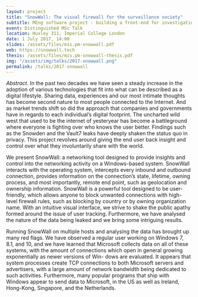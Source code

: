```yaml
---
layout: project
title: "SnowWall: The visual firewall for the surveillance society"
subtitle: MEng software project - building a front-end for investigating and blocking outbound connections and privacy invasion on MS Windows.
event: Distinguished MSc Talk
location: Huxley 311, Imperial College London
date: 1 July 2017, 14:00
slides: /assets/files/mis.pm-snowwall.pdf
web: https://snowwall.tech
thesis: /assets/files/mis.pm-snowwall-thesis.pdf
img: "/assets/img/talks/2017-snowwall.png"
permalink: /talks/2017-snowwall
---
```


*Abstract.* In the past two decades we have seen a steady increase in the adoption of various
technologies that fit into what can be described as a digital lifestyle. Sharing data,
experiences and our most intimate thoughts has become second nature to most people
connected to the Internet. And as market trends shift so did the approach that
companies and governments have in regards to each individual’s digital footprint.
The uncharted wild west that used to be the internet of yesteryear has become a
battleground where everyone is fighting over who knows the user better. Findings
such as the Snowden and the Vault7 leaks have deeply shaken the status quo in
privacy. This project revolves around giving the end user back insight and control
over what they involuntarily share with the world.

We present SnowWall: a networking tool designed to provide insights and control
into the networking activity on a Windows-based system. SnowWall interacts with
the operating system, intercepts every inbound and outbound connection, provides
information on the connection’s state, lifetime, owning process, and most importantly,
remote end point, such as geolocation and ownership information. SnowWall is a
powerful tool designed to be user-friendly, which allows anyone to block unwanted
connections with high-level firewall rules, such as blocking by country or by owning
organization name. With an intuitive visual interface, we strive to shake the public
apathy formed around the issue of user tracking. Furthermore, we have analysed the
nature of the data being leaked and we bring some intriguing results.

Running SnowWall on multiple hosts and analysing the data has brought up many
red flags. We have observed a regular user working on Windows 7, 8.1, and 10, and
we have learned that Microsoft collects data on all of these systems, with the amount
of connections which open in general growing exponentially as newer versions of Win-
dows are evaluated. It appears that system processes create TCP connections to both
Microsoft servers and advertisers, with a large amount of network bandwidth being
dedicated to such activities. Furthermore, many popular programs that ship with
Windows appear to send data to Microsoft, in the US as well as Ireland, Hong-Kong,
Singapore, and the Netherlands.
